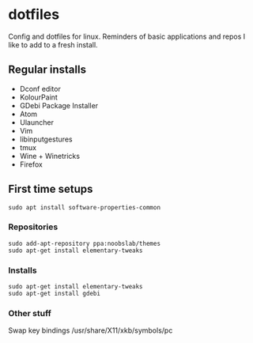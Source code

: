 # dotfiles

Config and dotfiles for linux.
Reminders of basic applications and repos I like to add to a fresh install.

## Regular installs
- Dconf editor
- KolourPaint
- GDebi Package Installer
- Atom
- Ulauncher
- Vim
- libinputgestures
- tmux
- Wine + Winetricks
- Firefox

## First time setups
`sudo apt install software-properties-common`

### Repositories
`sudo add-apt-repository ppa:noobslab/themes`  
`sudo apt-get install elementary-tweaks`

### Installs
`sudo apt-get install elementary-tweaks`   
`sudo apt-get install gdebi`   

### Other stuff
Swap key bindings
/usr/share/X11/xkb/symbols/pc
